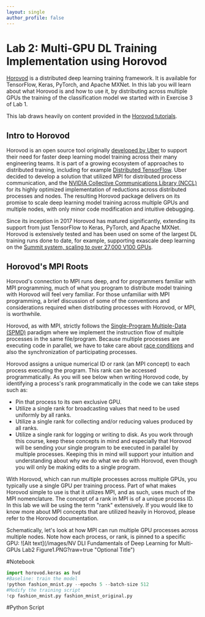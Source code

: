 ```yaml
---
layout: single
author_profile: false
---
```


# Lab 2: Multi-GPU DL Training Implementation using Horovod
[Horovod](https://github.com/horovod/horovod) is a distributed deep learning training framework. It is available for TensorFlow, Keras, PyTorch, and Apache MXNet. In this lab you will learn about what Horovod is and how to use it, by distributing across multiple GPUs the training of the classification model we started with in Exercise 3 of Lab 1.

This lab draws heavily on content provided in the [Horovod tutorials](https://github.com/horovod/tutorials).

## Intro to Horovod
Horovod is an open source tool originally [developed by Uber](https://eng.uber.com/horovod/) to support their need for faster deep learning model training across their many engineering teams. It is part of a growing ecosystem of approaches to distributed training, including for example [Distributed TensorFlow](https://github.com/tensorflow/examples/blob/master/community/en/docs/deploy/distributed.md). Uber decided to develop a solution that utilized MPI for distributed process communication, and the [NVIDIA Collective Communications Library (NCCL)](https://developer.nvidia.com/nccl) for its highly optimized implementation of reductions across distributed processes and nodes. The resulting Horovod package delivers on its promise to scale deep learning model training across multiple GPUs and multiple nodes, with only minor code modification and intuitive debugging.

Since its inception in 2017 Horovod has matured significantly, extending its support from just TensorFlow to Keras, PyTorch, and Apache MXNet. Horovod is extensively tested and has been used on some of the largest DL training runs done to date, for example, supporting exascale deep learning on the [Summit system, scaling to over 27,000 V100 GPUs](https://arxiv.org/pdf/1810.01993.pdf).

## Horovod's MPI Roots
Horovod's connection to MPI runs deep, and for programmers familiar with MPI programming, much of what you program to distribute model training with Horovod will feel very familiar. For those unfamiliar with MPI programming, a brief discussion of some of the conventions and considerations required when distributing processes with Horovod, or MPI, is worthwhile.

Horovod, as with MPI, strictly follows the [Single-Program Multiple-Data (SPMD)](https://en.wikipedia.org/wiki/SPMD) paradigm where we implement the instruction flow of multiple processes in the same file/program. Because multiple processes are executing code in parallel, we have to take care about [race conditions](https://en.wikipedia.org/wiki/Race_condition) and also the synchronization of participating processes.

Horovod assigns a unique numerical ID or rank (an MPI concept) to each process executing the program. This rank can be accessed programmatically. As you will see below when writing Horovod code, by identifying a process's rank programmatically in the code we can take steps such as:
* Pin that process to its own exclusive GPU.
* Utilize a single rank for broadcasting values that need to be used uniformly by all ranks.
* Utilize a single rank for collecting and/or reducing values produced by all ranks.
* Utilize a single rank for logging or writing to disk.
As you work through this course, keep these concepts in mind and especially that Horovod will be sending your single program to be executed in parallel by multiple processes. Keeping this in mind will support your intuition and understanding about why we do what we do with Horovod, even though you will only be making edits to a single program.

With Horovod, which can run multiple processes across multiple GPUs, you typically use a single GPU per training process. Part of what makes Horovod simple to use is that it utilizes MPI, and as such, uses much of the MPI nomenclature. The concept of a rank in MPI is of a unique process ID. In this lab we will be using the term "rank" extensively. If you would like to know more about MPI concepts that are utilized heavily in Horovod, please refer to the Horovod documentation.

Schematically, let's look at how MPI can run multiple GPU processes across multiple nodes. Note how each process, or rank, is pinned to a specific GPU:
![Alt text](/images/NV DLI Fundamentals of Deep Learning for Multi-GPUs Lab2 Figure1.PNG?raw=true "Optional Title")  

#Notebook
```python
import horovod.keras as hvd
#Baseline: train the model
!python fashion_mnist.py --epochs 5 --batch-size 512
#Modify the training script
!cp fashion_mnist.py fashion_mnist_original.py

```
#Python Script
```python


```
